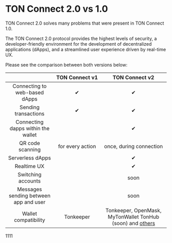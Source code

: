 # TON Connect 2.0 vs 1.0


TON Connect 2.0 solves many problems that were present in TON Connect 1.0.

The TON Connect 2.0 protocol provides the highest levels of security, a developer-friendly environment for the development of decentralized applications (dApps), and a streamlined user experience driven by real-time UX.

Please see the comparison between both versions below:

|                                              | TON&nbsp;Connect&nbsp;v1 |                   TON&nbsp;Connect&nbsp;v2                    |
|:--------------------------------------------:| :----------------------: |:-------------------------------------------------------------:|
|        Connecting to web-based dApps         |            ✔︎            |                              ✔︎                               |
|             Sending transactions             |            ✔︎            |                              ✔︎                               |
|      Connecting dapps within the wallet      |                          |                              ✔︎                               |
|               QR code scanning               |     for every action     |                    once, during connection                    |
|               Serverless dApps               |                          |                              ✔︎                               |
|                 Realtime UX                  |                          |                              ✔︎                               |
|              Switching accounts              |                          |                             soon                              |
|    Messages sending between app and user     |                          |                             soon                              |
|             Wallet compatibility             |        Tonkeeper         | Tonkeeper, OpenMask, MyTonWallet TonHub (soon) and [others](/v3/concepts/dive-into-ton/ton-ecosystem/wallet-apps#basics-features) |
1111